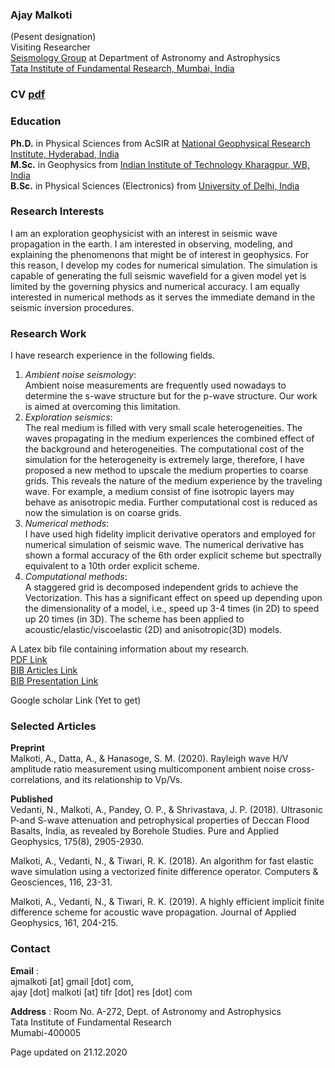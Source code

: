 ### Ajay Malkoti 
(Pesent designation)   
Visiting Researcher    
[Seismology Group](https://www.tifr.res.in/~seismo/?page_id=105) at Department of Astronomy and Astrophysics       
[Tata Institute of Fundamental Research, Mumbai, India](https://www.tifr.res.in/)     

### CV [pdf](https://link_here)

### Education
**Ph.D.** in Physical Sciences from AcSIR at [National Geophysical Research Institute, Hyderabad, India](https://www.ngri.org.in/)       
**M.Sc.** in Geophysics from [Indian Institute of Technology Kharagpur, WB, India](http://www.iitkgp.ac.in/department/GG)      
**B.Sc.** in Physical Sciences (Electronics) from [University of Delhi, India](http://www.du.ac.in/du/)  


### Research Interests
I am an exploration geophysicist with an interest in seismic wave propagation in the earth. I am interested in observing, modeling, and explaining the phenomenons that might be of interest in geophysics. For this reason, I develop my codes for numerical simulation. The simulation is capable of generating the full seismic wavefield for a given model yet is limited by the governing physics and numerical accuracy. I am equally interested in numerical methods as it serves the immediate demand in the seismic inversion procedures.


### Research Work
I have research experience in the following fields.     
1. _Ambient noise seismology_:       
   Ambient noise measurements are frequently used nowadays to determine the s-wave structure but for the p-wave structure. Our work is aimed at overcoming this limitation.      
2. _Exploration seismics_:       
   The real medium is filled with very small scale heterogeneities. 
   The waves propagating in the medium experiences the combined effect of the background and heterogeneities. 
   The computational cost of the simulation for the heterogeneity is extremely large, 
   therefore, I have proposed a new method to upscale the medium properties to coarse grids. 
   This reveals the nature of the medium experience by the traveling wave. 
   For example, a medium consist of fine isotropic layers may behave as anisotropic media. 
   Further computational cost is reduced as now the simulation is on coarse grids.          
3. _Numerical methods_:     
   I have used high fidelity implicit derivative operators and employed for numerical simulation of seismic wave. 
   The numerical derivative has shown a formal accuracy of the 6th order explicit scheme but 
   spectrally equivalent to a 10th order explicit scheme.    
4. _Computational methods_:      
    A staggered grid is decomposed independent grids to achieve the Vectorization. 
    This has a significant effect on speed up depending upon the dimensionality of 
    a model, i.e., speed up 3-4 times (in 2D) to speed up 20 times (in 3D). 
    The scheme has been applied to acoustic/elastic/viscoelastic (2D) and anisotropic(3D) models.    



A Latex bib file containing information about my research.    
[PDF Link](https://github.com/ajmalkoti/ajmalkoti.github.io/blob/main/mybib/main.pdf)   
[BIB Articles Link](https://github.com/ajmalkoti/ajmalkoti.github.io/blob/main/mybib/zotero_articles.bib)    
[BIB Presentation Link](https://github.com/ajmalkoti/ajmalkoti.github.io/blob/main/mybib/zotero_presentations.bib)

Google scholar Link (Yet to get)

### Selected Articles 
**Preprint**   
Malkoti, A., Datta, A., & Hanasoge, S. M. (2020). Rayleigh wave H/V amplitude ratio measurement using multicomponent ambient noise cross-correlations, and its relationship to Vp/Vs.

**Published**   
Vedanti, N., Malkoti, A., Pandey, O. P., & Shrivastava, J. P. (2018). Ultrasonic P-and S-wave attenuation and petrophysical properties of Deccan Flood Basalts, India, as revealed by Borehole Studies. Pure and Applied Geophysics, 175(8), 2905-2930.

Malkoti, A., Vedanti, N., & Tiwari, R. K. (2018). An algorithm for fast elastic wave simulation using a vectorized finite difference operator. Computers & Geosciences, 116, 23-31.

Malkoti, A., Vedanti, N., & Tiwari, R. K. (2019). A highly efficient implicit finite difference scheme for acoustic wave propagation. Journal of Applied Geophysics, 161, 204-215.



### Contact
**Email**   :    
ajmalkoti [at] gmail [dot] com,   
ajay [dot] malkoti [at] tifr [dot]  res [dot] com
  
**Address** :
Room No. A-272, 
Dept. of Astronomy and Astrophysics    
Tata Institute of Fundamental Research    
Mumabi-400005
   
   
Page updated on 21.12.2020
